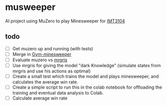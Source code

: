 # musweeper
AI project using MuZero to play Minesweeper for [IMT3104](https://www.ntnu.no/studier/emner/IMT3104#tab=omEmnet)


## todo
- [ ] Get muzero up and running (with tests)
- [ ] Merge in [Gym-minesweeper](https://github.com/Zikoat/gym-minesweeper)
- [ ] Evaluate muzero vs [mrgris](http://mrgris.com/projects/minesweepr/)
- [ ] Use mrgris for giving the model "dark Knowledge" (simulate states from mrgris and use his actions as optimal)
- [ ] Create a small test which trains the model and plays minesweeper, and calculates the average win rate.
- [ ] Create a simple script to run this in the colab notebook for offloading the training and eventual data analysis to Colab.
- [ ] Calculate average win rate
